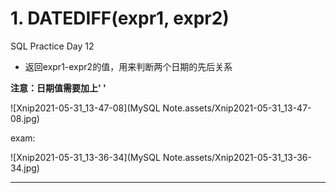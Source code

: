 # 1. DATEDIFF(expr1, expr2)

SQL Practice Day 12



- 返回expr1-expr2的值，用来判断两个日期的先后关系

**注意：日期值需要加上' '**

![Xnip2021-05-31_13-47-08](MySQL Note.assets/Xnip2021-05-31_13-47-08.jpg)







exam:

![Xnip2021-05-31_13-36-34](MySQL Note.assets/Xnip2021-05-31_13-36-34.jpg)

****


























